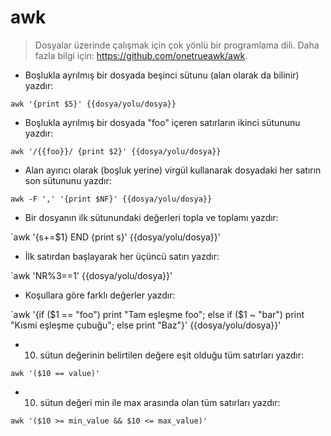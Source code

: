 # awk

> Dosyalar üzerinde çalışmak için çok yönlü bir programlama dili.
> Daha fazla bilgi için: <https://github.com/onetrueawk/awk>.

- Boşlukla ayrılmış bir dosyada beşinci sütunu (alan olarak da bilinir) yazdır:

`awk '{print $5}' {{dosya/yolu/dosya}}`

- Boşlukla ayrılmış bir dosyada "foo" içeren satırların ikinci sütununu yazdır:

`awk '/{{foo}}/ {print $2}' {{dosya/yolu/dosya}}`

- Alan ayırıcı olarak (boşluk yerine) virgül kullanarak dosyadaki her satırın son sütununu yazdır:

`awk -F ',' '{print $NF}' {{dosya/yolu/dosya}}`

- Bir dosyanın ilk sütunundaki değerleri topla ve toplamı yazdır:

`awk '{s+=$1} END {print s}' {{dosya/yolu/dosya}}'

- İlk satırdan başlayarak her üçüncü satırı yazdır:

`awk 'NR%3==1' {{dosya/yolu/dosya}}'

- Koşullara göre farklı değerler yazdır:

`awk '{if ($1 == "foo") print "Tam eşleşme foo"; else if ($1 ~ "bar") print "Kısmi eşleşme çubuğu"; else print "Baz"}' {{dosya/yolu/dosya}}'

- 10. sütun değerinin belirtilen değere eşit olduğu tüm satırları yazdır:

`awk '($10 == value)'`

- 10. sütun değeri min ile max arasında olan tüm satırları yazdır:

`awk '($10 >= min_value && $10 <= max_value)'`
